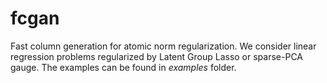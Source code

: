 # fcgan
Fast column generation for atomic norm regularization. We consider linear regression problems regularized by Latent Group Lasso or sparse-PCA gauge. The examples can be found in *examples* folder.

